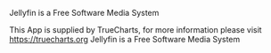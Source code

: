 Jellyfin is a Free Software Media System

This App is supplied by TrueCharts, for more information please visit https://truecharts.org
Jellyfin is a Free Software Media System
